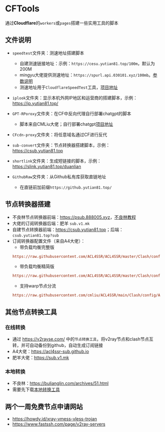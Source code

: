 # CFTools
通过**Cloudflare**的`workers`或`pages`搭建一些实用工具的脚本

## 文件说明
- `speedtest`文件夹：测速地址搭建脚本
  - 自建测速链接地址：示例：`https://cesu.yutian81.top/100m`，默认为200M
  - mingyu大佬提供测速地址：`https://spurl.api.030101.xyz/100mb`。[参数说明](https://spurl.api.030101.xyz/)
  - 测速地址用于`CloudflareSpeedTest`工具，[项目地址](https://github.com/XIU2/CloudflareSpeedTest)

- `iplook`文件夹：显示本机外网IP地区和运营商的搭建脚本，示例：<https://ip.yutian81.top/>

- `GPT-RPoroxy`文件夹：在CF中反向代理自行部署chatgpt的脚本
  - 脚本来自CMLiu大佬；自行部署chatgpt[项目地址](https://github.com/ChatGPTNextWeb/ChatGPT-Next-Web)

- `CFcdn-proxy`文件夹：将任意域名通过CF进行反代

- `sub-convert`文件夹：节点转换器搭建脚本，示例：<https://csub.yutian81.top>

- `shortlink`文件夹：生成短链接的脚本，示例：<https://slink.yutian81.top/duanlian>

- `GithubRaw`文件夹：从Github私有库获取直链地址
  - 在直链前加前缀`https://github.yutian81.top/`


## 节点转换器搭建
- 不良林节点转换器前端：<https://psub.888005.xyz>，[不良林教程](https://github.com/bulianglin/psub)
- 大佬的订阅转换器后端：肥羊 `sub.v1.mk`
- 自建节点转换器前端：<https://csub.yutian81.top>；后端：`csub.yutian81.top?sub`
- 订阅转换器配置文件（来自A4大佬）：
  - 带负载均衡完整版
  ```ini
  https://raw.githubusercontent.com/ACL4SSR/ACL4SSR/master/Clash/config/ACL4SSR_Online_Full_MultiMode.ini
  ```
  - 带负载均衡精简版
  ```ini
  https://raw.githubusercontent.com/ACL4SSR/ACL4SSR/master/Clash/config/ACL4SSR_Online_Mini_MultiMode.ini
  ```
  - 支持warp节点分流
  ```ini
  https://raw.githubusercontent.com/cmliu/ACL4SSR/main/Clash/config/ACL4SSR_Online_Full_MultiMode_WARP.ini
    ```

## 其他节点转换工具
### 在线转换
- 通过 <https://v2rayse.com/> 中的`节点转换工具`，将v2ray节点和clash节点互转，并可自动备份到github，自动生成订阅链接  
- A4大佬：<https://acl4ssr-sub.github.io>  
- 肥羊大佬：<https://sub.v1.mk>  
### 本地转换 
- 不良林：https://bulianglin.com/archives/51.html  
- 需要先下载[本地转换工具](https://github.com/tindy2013/subconverter/releases)  

## 两个一周免费节点申请网站  
- <https://howdy.id/xray-vmess-vless-trojan>  
- <https://www.fastssh.com/page/v2ray-servers>  
